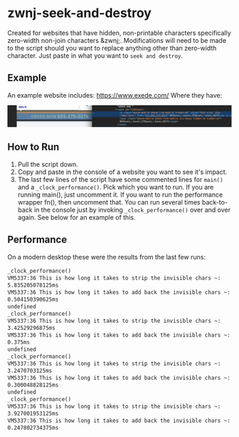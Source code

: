 # zwnj-seek-and-destroy
Created for websites that have hidden, non-printable characters specifically zero-width non-join characters &amp;zwnj;.  Modifications will need to be made to the script should you want to replace anything other than zero-width character.  Just paste in what you want to `seek and destroy`.

## Example
An example website includes:  https://www.exede.com/
Where they have:

![](images/zwnj_photo_example.png)

## How to Run
  1.  Pull the script down.
  2.  Copy and paste in the console of a website you want to see it's impact.
  3.  The last few lines of the script have some commented lines for `main()` and a `_clock_performance()`.  Pick which you want to run.  If you are running main(), just uncomment it.  If you want to run the performance wrapper fn(), then uncomment that.  You can run several times back-to-back in the console just by invoking `_clock_performance()` over and over again.  See below for an example of this.
  
## Performance
On a modern desktop these were the results from the last few runs:

```
_clock_performance()
VM5337:36 This is how long it takes to strip the invisible chars ~: 5.835205078125ms
VM5337:36 This is how long it takes to add back the invisible chars ~: 0.504150390625ms
undefined
_clock_performance()
VM5337:36 This is how long it takes to strip the invisible chars ~: 3.42529296875ms
VM5337:36 This is how long it takes to add back the invisible chars ~: 0.375ms
undefined
_clock_performance()
VM5337:36 This is how long it takes to strip the invisible chars ~: 3.2470703125ms
VM5337:36 This is how long it takes to add back the invisible chars ~: 0.300048828125ms
undefined
_clock_performance()
VM5337:36 This is how long it takes to strip the invisible chars ~: 3.927001953125ms
VM5337:36 This is how long it takes to add back the invisible chars ~: 0.247802734375ms
```
